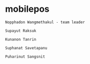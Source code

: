 mobilepos
=========

    Nopphadon Wangmethakul - team leader
    
    Supayut Raksuk 
    
    Kunanon Tanrin 
    
    Suphanat Savetapanu 
    
    Puharinut Sangsnit 

